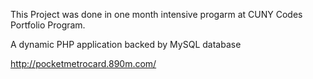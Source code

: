 This Project was done in one month intensive progarm at CUNY Codes Portfolio Program.

A dynamic PHP application backed by MySQL database

http://pocketmetrocard.890m.com/